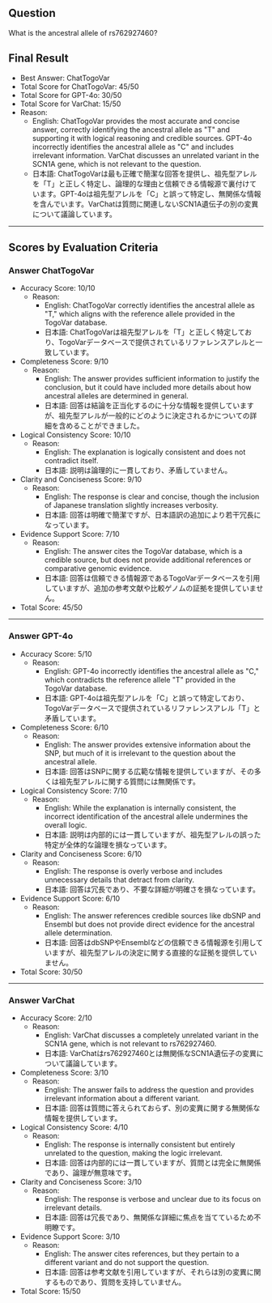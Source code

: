## Question

What is the ancestral allele of rs762927460?

## Final Result

- Best Answer: ChatTogoVar
- Total Score for ChatTogoVar: 45/50
- Total Score for GPT-4o: 30/50
- Total Score for VarChat: 15/50
- Reason:
  - English: ChatTogoVar provides the most accurate and concise answer, correctly identifying the ancestral allele as "T" and supporting it with logical reasoning and credible sources. GPT-4o incorrectly identifies the ancestral allele as "C" and includes irrelevant information. VarChat discusses an unrelated variant in the SCN1A gene, which is not relevant to the question.
  - 日本語: ChatTogoVarは最も正確で簡潔な回答を提供し、祖先型アレルを「T」と正しく特定し、論理的な理由と信頼できる情報源で裏付けています。GPT-4oは祖先型アレルを「C」と誤って特定し、無関係な情報を含んでいます。VarChatは質問に関連しないSCN1A遺伝子の別の変異について議論しています。

---

## Scores by Evaluation Criteria

### Answer ChatTogoVar
- Accuracy Score: 10/10
  - Reason: 
    - English: ChatTogoVar correctly identifies the ancestral allele as "T," which aligns with the reference allele provided in the TogoVar database. 
    - 日本語: ChatTogoVarは祖先型アレルを「T」と正しく特定しており、TogoVarデータベースで提供されているリファレンスアレルと一致しています。
- Completeness Score: 9/10
  - Reason: 
    - English: The answer provides sufficient information to justify the conclusion, but it could have included more details about how ancestral alleles are determined in general. 
    - 日本語: 回答は結論を正当化するのに十分な情報を提供していますが、祖先型アレルが一般的にどのように決定されるかについての詳細を含めることができました。
- Logical Consistency Score: 10/10
  - Reason: 
    - English: The explanation is logically consistent and does not contradict itself. 
    - 日本語: 説明は論理的に一貫しており、矛盾していません。
- Clarity and Conciseness Score: 9/10
  - Reason: 
    - English: The response is clear and concise, though the inclusion of Japanese translation slightly increases verbosity. 
    - 日本語: 回答は明確で簡潔ですが、日本語訳の追加により若干冗長になっています。
- Evidence Support Score: 7/10
  - Reason: 
    - English: The answer cites the TogoVar database, which is a credible source, but does not provide additional references or comparative genomic evidence. 
    - 日本語: 回答は信頼できる情報源であるTogoVarデータベースを引用していますが、追加の参考文献や比較ゲノムの証拠を提供していません。
- Total Score: 45/50

---

### Answer GPT-4o
- Accuracy Score: 5/10
  - Reason: 
    - English: GPT-4o incorrectly identifies the ancestral allele as "C," which contradicts the reference allele "T" provided in the TogoVar database. 
    - 日本語: GPT-4oは祖先型アレルを「C」と誤って特定しており、TogoVarデータベースで提供されているリファレンスアレル「T」と矛盾しています。
- Completeness Score: 6/10
  - Reason: 
    - English: The answer provides extensive information about the SNP, but much of it is irrelevant to the question about the ancestral allele. 
    - 日本語: 回答はSNPに関する広範な情報を提供していますが、その多くは祖先型アレルに関する質問には無関係です。
- Logical Consistency Score: 7/10
  - Reason: 
    - English: While the explanation is internally consistent, the incorrect identification of the ancestral allele undermines the overall logic. 
    - 日本語: 説明は内部的には一貫していますが、祖先型アレルの誤った特定が全体的な論理を損なっています。
- Clarity and Conciseness Score: 6/10
  - Reason: 
    - English: The response is overly verbose and includes unnecessary details that detract from clarity. 
    - 日本語: 回答は冗長であり、不要な詳細が明確さを損なっています。
- Evidence Support Score: 6/10
  - Reason: 
    - English: The answer references credible sources like dbSNP and Ensembl but does not provide direct evidence for the ancestral allele determination. 
    - 日本語: 回答はdbSNPやEnsemblなどの信頼できる情報源を引用していますが、祖先型アレルの決定に関する直接的な証拠を提供していません。
- Total Score: 30/50

---

### Answer VarChat
- Accuracy Score: 2/10
  - Reason: 
    - English: VarChat discusses a completely unrelated variant in the SCN1A gene, which is not relevant to rs762927460. 
    - 日本語: VarChatはrs762927460とは無関係なSCN1A遺伝子の変異について議論しています。
- Completeness Score: 3/10
  - Reason: 
    - English: The answer fails to address the question and provides irrelevant information about a different variant. 
    - 日本語: 回答は質問に答えられておらず、別の変異に関する無関係な情報を提供しています。
- Logical Consistency Score: 4/10
  - Reason: 
    - English: The response is internally consistent but entirely unrelated to the question, making the logic irrelevant. 
    - 日本語: 回答は内部的には一貫していますが、質問とは完全に無関係であり、論理が無意味です。
- Clarity and Conciseness Score: 3/10
  - Reason: 
    - English: The response is verbose and unclear due to its focus on irrelevant details. 
    - 日本語: 回答は冗長であり、無関係な詳細に焦点を当てているため不明瞭です。
- Evidence Support Score: 3/10
  - Reason: 
    - English: The answer cites references, but they pertain to a different variant and do not support the question. 
    - 日本語: 回答は参考文献を引用していますが、それらは別の変異に関するものであり、質問を支持していません。
- Total Score: 15/50